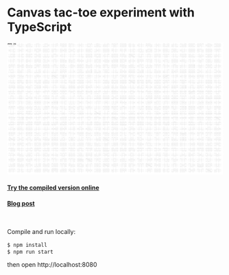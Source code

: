 # Canvas tac-toe experiment with TypeScript

![alt text](https://github.com/jukkhop/ts-tac-toe/blob/master/screenshot.png 'Screenshot')

#### [Try the compiled version online][compiled]

#### [Blog post][post]

[compiled]: https://ts-tac-toe.netlify.com/
[post]: https://placeholder.com

<br>

Compile and run locally:

```
$ npm install
$ npm run start
```

then open http://localhost:8080
